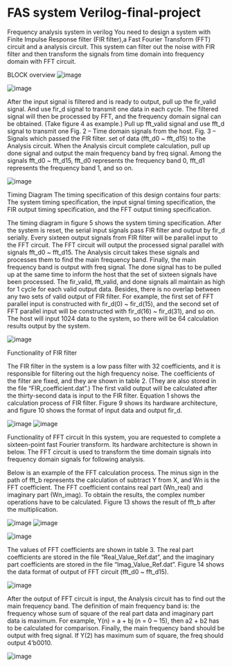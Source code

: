 # FAS system Verilog-final-project
Frequency analysis system in verilog
You need to design a system with Finite Impulse Response filter (FIR filter),a Fast Fourier Transform (FFT) circuit and a analysis circuit.
This system can filter out the noise with FIR filter and then transform the signals from time domain into frequency domain with FFT circuit.

BLOCK overview
![image](https://user-images.githubusercontent.com/74757651/145251016-3b2d524e-210d-40c7-83a8-cc759d8c5621.png)

![image](https://user-images.githubusercontent.com/74757651/145252061-dff2880b-c66f-4ffb-8d9a-142547b32aa4.png)




After the input signal is filtered and is ready to output, pull up the fir_valid signal. And use fir_d signal to transmit one data in each cycle. The filtered signal will then be processed by FFT, and the frequency domain signal can be obtained. (Take figure 4 as example.) Pull up fft_valid signal and use fft_d signal to transmit one
Fig. 2 – Time domain signals from the host.
Fig. 3 – Signals which passed the FIR filter.
set of data (fft_d0 ~ fft_d15) to the Analysis circuit. When the Analysis circuit complete calculation, pull up done signal and output the main frequency band by freq signal. Among the signals fft_d0 ~ fft_d15, fft_d0 represents the frequency band 0, fft_d1 represents the frequency band 1, and so on.

![image](https://user-images.githubusercontent.com/74757651/145252014-cb4a80d8-cd4f-4ed4-b4d5-878040f4e65c.png)



Timing Diagram
The timing specification of this design contains four parts: The system timing specification, the input signal timing specification, the FIR output timing specification, and the FFT output timing specification.

The timing diagram in figure 5 shows the system timing specification. 
After the system is reset, the serial input signals pass FIR filter and output by fir_d serially. Every sixteen output signals from FIR filter will be parallel input to the FFT circuit. The FFT circuit will output the processed signal parallel with signals fft_d0 ~ fft_d15. 
The Analysis circuit takes these signals and processes them to find the main frequency band. Finally, the main frequency band is output with freq signal. The done signal has to be pulled up at the same time to inform the host that the set of sixteen signals have been processed. 
The fir_valid, fft_valid, and done signals all maintain as high for 1 cycle for each valid output data. Besides, there is no overlap between any two sets of valid output of FIR filter. For example, the first set of FFT parallel input is constructed with fir_d(0) ~ fir_d(15), and the second set of FFT parallel input will be constructed with fir_d(16) ~ fir_d(31), and so on. 
The host will input 1024 data to the system, so there will be 64 calculation results output by the system.

![image](https://user-images.githubusercontent.com/74757651/145252240-9edf06c6-05e1-4ae1-a0e8-056c028fe0bd.png)


Functionality of FIR filter

The FIR filter in the system is a low pass filter with 32 coefficients, and it is responsible for filtering out the high frequency noise. The coefficients of the filter are fixed, and they are shown in table 2. (They are also stored in the file “FIR_coefficient.dat”.) The first valid output will be calculated after the thirty-second data is input to the FIR filter. Equation 1 shows the calculation process of FIR filter. Figure 9 shows its hardware architecture, and figure 10 shows the format of input data and output fir_d.

![image](https://user-images.githubusercontent.com/74757651/145252455-6b92111c-5805-4e7c-8a95-088141447a2c.png)
![image](https://user-images.githubusercontent.com/74757651/145252942-e79b8465-fcde-4949-b3f2-6c1263948865.png)

Functionality of FFT circuit
In this system, you are requested to complete a sixteen-point fast Fourier transform. 
Its hardware architecture is shown in below. The FFT circuit is used to transform the time domain signals into frequency domain signals for following analysis.

Below is an example of the FFT calculation process. The minus sign in the path of fft_b represents the calculation of subtract Y from X, and Wn is the FFT coefficient. The FFT coefficient contains real part (Wn_real) and imaginary part (Wn_imag). To obtain the results, the complex number operations have to be calculated. Figure 13 shows the result of fft_b after the multiplication.

![image](https://user-images.githubusercontent.com/74757651/145252768-86e149c7-3cdc-4ee1-8661-0a146af8ea3b.png)
![image](https://user-images.githubusercontent.com/74757651/145252796-593e7111-973c-4a29-b756-482ba1c61ae7.png)


![image](https://user-images.githubusercontent.com/74757651/145252619-064a4195-16c2-4b19-b6d9-c99967c40b4d.png)


The values of FFT coefficients are shown in table 3. The real part coefficients are stored in the file “Real_Value_Ref.dat”, and the imaginary part coefficients are stored in the file “Imag_Value_Ref.dat”. Figure 14 shows the data format of output of FFT circuit (fft_d0 ~ fft_d15).

![image](https://user-images.githubusercontent.com/74757651/145253077-6c9dac31-f7c6-4bd9-9fb8-287e8d6048a0.png)

After the output of FFT circuit is input, the Analysis circuit has to find out the main frequency band. 
The definition of main frequency band is: the frequency whose sum of square of the real part data and imaginary part data is maximum.
For example, Y(n) = a + bj (n = 0 ~ 15), then a2 + b2 has to be calculated for comparison. 
Finally, the main frequency band should be output with freq signal. If Y(2) has maximum sum of square, the freq should output 4’b0010.

![image](https://user-images.githubusercontent.com/74757651/145254756-62ae31c4-cf96-47dc-a702-3f9cc3e12988.png)

